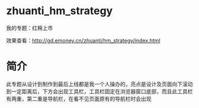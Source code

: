 zhuanti_hm_strategy
===================

我的专题：红棉上市

效果查看：http://gd.emoney.cn/zhuanti/hm_strategy/index.html

简介
===================
此专题从设计到制作到最后上线都是我一个人操办的，亮点是设计及页面向下滚动到一定距离后，下方会出现工具栏，工具栏固定在浏览器窗口底部，而且此工具栏有两重，第二重是导航栏，在看不见页面原有的导航栏时会出现
